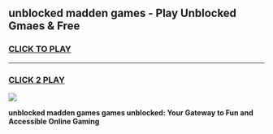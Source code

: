 
## unblocked madden games - Play Unblocked Gmaes & Free
<h3>
<a href="https://premium.freeplayer.one?title=unblocked_madden_games&ref=19F">CLICK TO PLAY</a></h3>
<hr>

<h3>
<a href="https://premium.freeplayer.one?title=unblocked_madden_games&ref=19F">CLICK 2 PLAY</a>
  
</h3>

<a href="https://premium.freeplayer.one?title=unblocked_madden_games&ref=19F/"><img src="https://clearcache.store/games.png"></a>


**unblocked madden games games unblocked: Your Gateway to Fun and Accessible Online Gaming**
